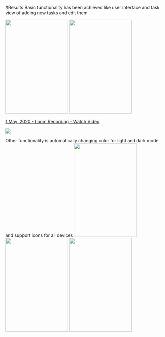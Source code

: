 #Results
Basic functionality has been achieved like user interface and task view of adding new tasks and edit them

<img src = "https://i.imgur.com/DHkrXWi.png" width =200 height=300>
<img src = "https://i.imgur.com/yzREQdm.png" width =200 height=300 >
<a href="https://www.loom.com/share/7ccc563e87954ca8adcde698aab4ae6d" width = 300 height = 300> <p>1 May, 2020 - Loom Recording - Watch Video</p> <img style="max-width:300px;" src="https://cdn.loom.com/sessions/thumbnails/7ccc563e87954ca8adcde698aab4ae6d-with-play.gif"> </a>

Other functionality is automatically changing color for light and dark mode and support icons for all devices
<img src = "https://i.imgur.com/iPVf1mJ.png" width =200 height=300>
<img src = "https://i.imgur.com/9VDDJz0.png" width =200 height=300>
<img src = "hhttps://i.imgur.com/zLl5avn.png" width =200 height=300>
